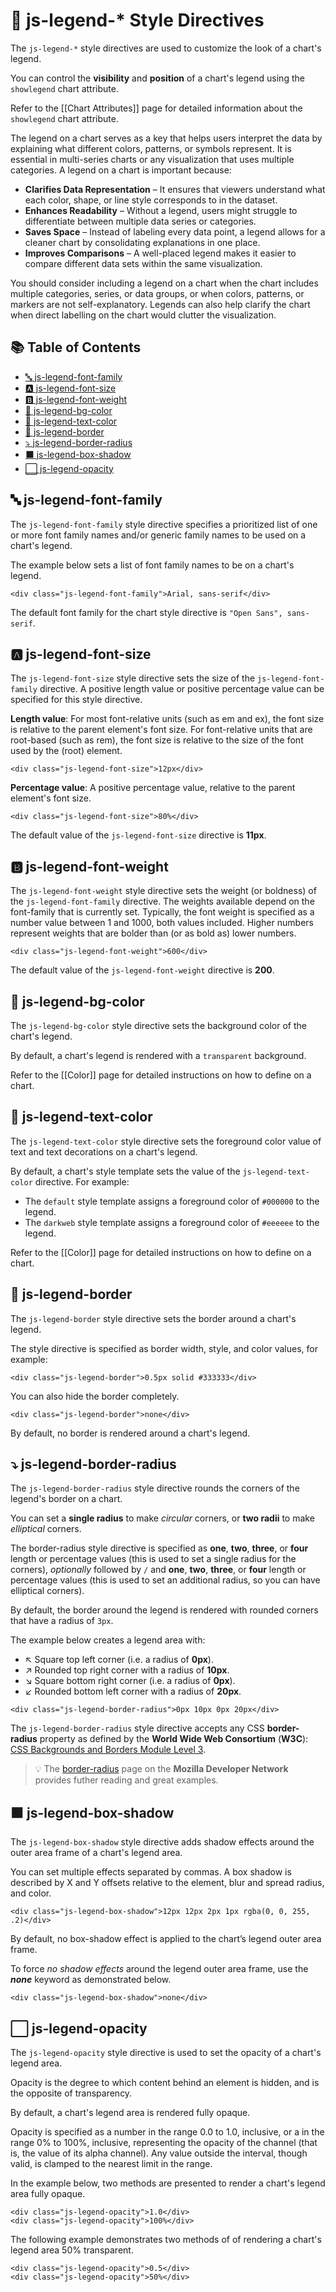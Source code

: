 # 📘 js-legend-* Style Directives

The `js-legend-*` style directives are used to customize the look of a chart's legend.

You can control the **visibility** and **position** of a chart's legend using the `showlegend` chart attribute.

Refer to the [[Chart Attributes]] page for detailed information about the `showlegend` chart attribute.

The legend on a chart serves as a key that helps users interpret the data by explaining what different colors, patterns, or symbols represent. It is essential in multi-series charts or any visualization that uses multiple categories. A legend on a chart is important because:

 - **Clarifies Data Representation** – It ensures that viewers understand what each color, shape, or line style corresponds to in the dataset.
 - **Enhances Readability** – Without a legend, users might struggle to differentiate between multiple data series or categories.
 - **Saves Space** – Instead of labeling every data point, a legend allows for a cleaner chart by consolidating explanations in one place.
 - **Improves Comparisons** – A well-placed legend makes it easier to compare different data sets within the same visualization.

You should consider including a legend on a chart when the chart includes multiple categories, series, or data groups, or when colors, patterns, or markers are not self-explanatory. Legends can also help clarify the chart when direct labelling on the chart would clutter the visualization.

## 📚 Table of Contents

 - [🔤 js-legend-font-family](#-js-legend-font-family)
 - [🅰️ js-legend-font-size](#🅰️-js-legend-font-size)
 - [🅱️ js-legend-font-weight](#🅱️-js-legend-font-weight)
 - [🎨 js-legend-bg-color](#-js-legend-bg-color)
 - [🎨 js-legend-text-color](#-js-legend-text-color)
 - [🔲 js-legend-border](#-js-legend-border)
 - [⤵️ js-legend-border-radius](#️-js-legend-border-radius)
 - [⬛ js-legend-box-shadow](#-js-legend-box-shadow)
 - [⬜ js-legend-opacity](#-js-legend-opacity)

## 🔤 js-legend-font-family

The `js-legend-font-family` style directive specifies a prioritized list of one or more font family names and/or generic family names to be used on a chart's legend.

The example below sets a list of font family names to be on a chart's legend.

```
<div class="js-legend-font-family">Arial, sans-serif</div>
```

The default font family for the chart style directive is `"Open Sans", sans-serif`.

## 🅰️ js-legend-font-size

The `js-legend-font-size` style directive sets the size of the `js-legend-font-family` directive. A positive length value or positive percentage value can be specified for this style directive.

**Length value**: For most font-relative units (such as em and ex), the font size is relative to the parent element's font size. For font-relative units that are root-based (such as rem), the font size is relative to the size of the font used by the <html> (root) element.

```
<div class="js-legend-font-size">12px</div>
```

**Percentage value**: A positive percentage value, relative to the parent element's font size.

```
<div class="js-legend-font-size">80%</div>
```

The default value of the `js-legend-font-size` directive is **11px**.

## 🅱️ js-legend-font-weight

The `js-legend-font-weight` style directive sets the weight (or boldness) of the `js-legend-font-family` directive. The weights available depend on the font-family that is currently set. Typically, the font weight is specified as a number value between 1 and 1000, both values included. Higher numbers represent weights that are bolder than (or as bold as) lower numbers.

```
<div class="js-legend-font-weight">600</div>
```

The default value of the `js-legend-font-weight` directive is **200**.

## 🎨 js-legend-bg-color

The `js-legend-bg-color` style directive sets the background color of the chart's legend.

By default, a chart's legend is rendered with a `transparent` background.

Refer to the [[Color]] page for detailed instructions on how to define on a chart.

## 🎨 js-legend-text-color

The `js-legend-text-color` style directive sets the foreground color value of text and text decorations on a chart's legend.

By default, a chart's style template sets the value of the `js-legend-text-color` directive. For example:

 - The `default` style template assigns a foreground color of `#000000` to the legend.
 - The `darkweb` style template assigns a foreground color of `#eeeeee` to the legend.

Refer to the [[Color]] page for detailed instructions on how to define on a chart.

## 🔲 js-legend-border

The `js-legend-border` style directive sets the border around a chart's legend.

The style directive is specified as border width, style, and color values, for example:

```
<div class="js-legend-border">0.5px solid #333333</div>
```

You can also hide the border completely.

```
<div class="js-legend-border">none</div>
```

By default, no border is rendered around a chart's legend.

## ⤵️ js-legend-border-radius

The `js-legend-border-radius` style directive rounds the corners of the legend's border on a chart.

You can set a **single radius** to make *circular* corners, or **two radii** to make *elliptical* corners.

The border-radius style directive is specified as **one**, **two**, **three**, or **four** length or percentage values (this is used to set a single radius for the corners), *optionally* followed by `/` and **one**, **two**, **three**, or **four** length or percentage values (this is used to set an additional radius, so you can have elliptical corners).

By default, the border around the legend is rendered with rounded corners that have a radius of `3px`.

The example below creates a legend area with:

 - ↖️ Square top left corner (i.e. a radius of **0px**).
 - ↗️ Rounded top right corner with a radius of **10px**.
 - ↘️ Square bottom right corner (i.e. a radius of **0px**).
 - ↙️ Rounded bottom left corner with a radius of **20px**.

```
<div class="js-legend-border-radius">0px 10px 0px 20px</div>
```

The `js-legend-border-radius` style directive accepts any CSS **border-radius** property as defined by the **World Wide Web Consortium** (**W3C**): [CSS Backgrounds and Borders Module Level 3](https://drafts.csswg.org/css-backgrounds/#border-radius).

> 💡 The [border-radius](https://developer.mozilla.org/en-US/docs/Web/CSS/border-radius) page on the **Mozilla Developer Network** provides futher reading and great examples.

## ⬛ js-legend-box-shadow

The `js-legend-box-shadow` style directive adds shadow effects around the outer area frame of a chart's legend area.

You can set multiple effects separated by commas. A box shadow is described by X and Y offsets relative to the element, blur and spread radius, and color.

```
<div class="js-legend-box-shadow">12px 12px 2px 1px rgba(0, 0, 255, .2)</div>
```

By default, no box-shadow effect is applied to the chart’s legend outer area frame.

To force *no shadow effects* around the legend outer area frame, use the ***none*** keyword as demonstrated below.

```
<div class="js-legend-box-shadow">none</div>
```

## ⬜ js-legend-opacity

The `js-legend-opacity` style directive is used to set the opacity of a chart's legend area.

Opacity is the degree to which content behind an element is hidden, and is the opposite of transparency.

By default, a chart's legend area is rendered fully opaque.

Opacity is specified as a number in the range 0.0 to 1.0, inclusive, or a <percentage> in the range 0% to 100%, inclusive, representing the opacity of the channel (that is, the value of its alpha channel). Any value outside the interval, though valid, is clamped to the nearest limit in the range.

In the example below, two methods are presented to render a chart's legend area fully opaque.

```
<div class="js-legend-opacity">1.0</div>
<div class="js-legend-opacity">100%</div>
```

The following example demonstrates two methods of of rendering a chart's legend area 50% transparent.

```
<div class="js-legend-opacity">0.5</div>
<div class="js-legend-opacity">50%</div>
```
